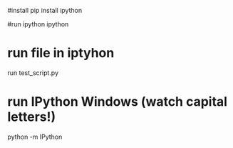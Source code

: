 #install
pip install ipython

#run ipython
ipython

# run file in iptyhon
run test_script.py

# run IPython Windows (watch capital letters!)
python -m IPython